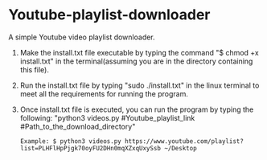 # Youtube-playlist-downloader

A simple Youtube video playlist downloader.

1. Make the install.txt file executable by typing the command "$ chmod +x install.txt" in the terminal(assuming you are in the directory containing this file).

2. Run the install.txt file by typing "sudo ./install.txt" in the linux terminal to meet all the requirements for running the program.

3. Once install.txt file is executed, you can run the program by typing the following:
       "python3 videos.py #Youtube_playlist_link #Path_to_the_download_directory"
       
       Example: $ python3 videos.py https://www.youtube.com/playlist?list=PLHFlHpPjgk70oyFU2DHn0mqXZxqUxySsb ~/Desktop
